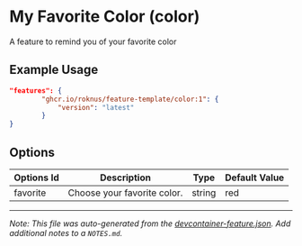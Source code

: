 
# My Favorite Color (color)

A feature to remind you of your favorite color

## Example Usage

```json
"features": {
        "ghcr.io/roknus/feature-template/color:1": {
            "version": "latest"
        }
}
```

## Options

| Options Id | Description | Type | Default Value |
|-----|-----|-----|-----|
| favorite | Choose your favorite color. | string | red |



---

_Note: This file was auto-generated from the [devcontainer-feature.json](https://github.com/roknus/feature-template/blob/main/src/color/devcontainer-feature.json).  Add additional notes to a `NOTES.md`._

